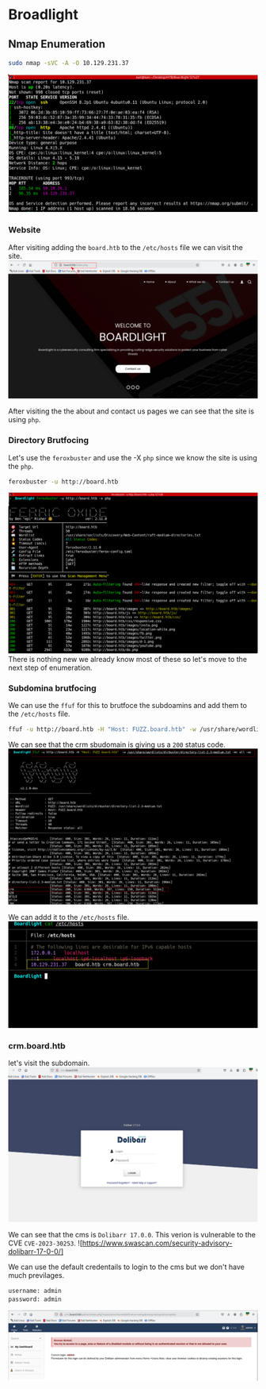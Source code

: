 # Broadlight

## Nmap Enumeration
```bash
sudo nmap -sVC -A -O 10.129.231.37
```
![nmap scan](../../Assets/walktrhough-assets/broadlight-namp.png)

### Website
After visiting adding the `board.htb` to the `/etc/hosts` file we can visit the site.
![website](../../Assets/walktrhough-assets/board-htb-website.png)

After visiting the the about and contact us pages we can see that the site is using `php`.

### Directory Brutfocing
Let's use the `feroxbuster` and use the -X `php` since we know the site is using the `php`.
```bash
feroxbuster -u http://board.htb
```
![feroxbuster](../../Assets/walktrhough-assets/dir-buster.png)
There is nothing new we already know most of these so let's move to the next step of enumeration.

### Subdomina brutfocing
We can use the `ffuf` for this to brutfoce the subdoamins and add them to the `/etc/hosts` file.
```bash
ffuf -u http://board.htb -H "Host: FUZZ.board.htb" -w /usr/share/wordlists/dirbuster/directory-list-2.3-medium.txt -mc all -ac
```
We can see that the crm sbudomain is giving us a `200` status code.
![fuff scan](/Assets/walktrhough-assets/ffuff-subdoamin.png)

We can addd it to the `/etc/hosts` file.
![etc hosts](../../Assets/walktrhough-assets/etc-hosts.png)

### crm.board.htb
let's visit the subdomain.
![crm-board ](../../Assets/walktrhough-assets/crm-board.png)

We can see that the cms is `Dolibarr 17.0.0`.
This verion is vulnerable to the CVE `CVE-2023-30253`.
![https://www.swascan.com/security-advisory-dolibarr-17-0-0/]

We can use the default credentails to login to the cms but we don't have much previlages.

```bash
username: admin
password: admin
```
![crm-board ](../../Assets/walktrhough-assets/cms-admin-login.png)

